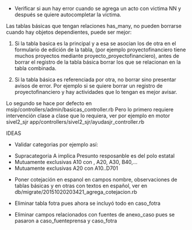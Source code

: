 * Verificar si aun hay error cuando se agrega un acto con victima NN y después se quiere autocompletar la víctima.

Las tablas básicas que tengan relaciones has_many, no pueden borrarse 
cuando hay objetos dependientes, puede ser mejor:

1. Si la tabla basica es la principal y a esa se asocian los de otra en
   el formulario de edición de la tabla, (por ejemplo proyectofinanciero 
   tiene muchos proyectos mediante proyecto_proyectofinanciero), antes de 
   borrar el registro de la tabla básica borrar los que se relacionan
   en la tabla combinada.

2. Si la tabla básica es referenciada por otra, no borrar sino presentar
   avisos de error.  Por ejemplo si se quiere borrar un registro de 
   proyectofinanciero y hay actividades que lo tengan es mejor avisar.

Lo segundo se hace por defecto en msip/controllers/admin/basicas_controller.rb
Pero lo primero requiere intervención clase a clase que lo requiera,
ver por ejemplo en motor sivel2_sjr 
app/controllers/sivel2_sjr/ayudasjr_controller.rb

IDEAS

* Validar categorias por ejemplo así:
- Supracategoria A implica Presunto resposanble es del polo estatal
- Mutuamente exclusivas A10 con , A20, A30, B40,...
- Mutuamente exclusivas A20 con A10..D701

* Poner cotejación en espanol en campos nombre, observaciones de tablas
  básicas y en otras con textos en español, ver en 
  db/migrate/20151020203421_agrega_cotejacion.rb

* Eliminar tabla fotra pues ahora se incluyó todo en caso_fotra
* Eliminar campos relacionados con fuentes de anexo_caso pues se pasaron a
  caso_fuenteprensa y caso_fotra
